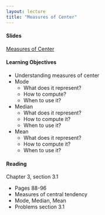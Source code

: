 ```yaml
---
layout: lecture
title: "Measures of Center"
---
```


<h4>
	<span class="fa fa-picture-o fa-lg main-list-item-icon"></span>
	Slides
</h4>

<a href="https://docs.google.com/presentation/d/1QCrikMs63EhU3TALiDXheaMKyAoqEGhz9z6oCxpIi2k/pub?start=false&loop=false&delayms=3000" target="_blank">Measures of Center</a>


<h4>
	<span class="fa fa-graduation-cap fa-lg main-list-item-icon"></span>
	Learning Objectives
</h4>

- Understanding measures of center
- Mode
	- What does it represent?
	- How to compute?
	- When to use it?
- Median
	- What does it represent?
	- How to compute it?
	- When to use it?
- Mean
	- What does it represent?
	- How to compute it?
	- When to use it?

	
<h4>
	<span class="fa fa-book fa-lg main-list-item-icon"></span>
	Reading
</h4>

Chapter 3, section 3.1

- Pages 88-96
- Measures of central tendency
- Mode, Median, Mean
- Problems section 3.1
